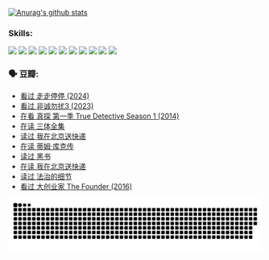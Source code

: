 
[![Anurag's github stats](https://github-readme-stats.vercel.app/api?username=w940853815)](https://github.com/anuraghazra/github-readme-stats)

### Skills:

<code><img height="32" src="https://cdn.jsdelivr.net/npm/simple-icons@v5/icons/python.svg"></code>
<code><img height="32" src="https://cdn.jsdelivr.net/npm/simple-icons@v5/icons/javascript.svg"></code>
<code><img height="32" src="https://cdn.jsdelivr.net/npm/simple-icons@v5/icons/django.svg"></code>
<code><img height="32" src="https://cdn.jsdelivr.net/npm/simple-icons@v5/icons/flask.svg"></code>
<code><img height="32" src="https://cdn.jsdelivr.net/npm/simple-icons@v5/icons/vuetify.svg"></code>
<code><img height="32" src="https://cdn.jsdelivr.net/npm/simple-icons@v5/icons/git.svg"></code>
<code><img height="32" src="https://cdn.jsdelivr.net/npm/simple-icons@v5/icons/docker.svg"></code>
<code><img height="32" src="https://cdn.jsdelivr.net/npm/simple-icons@v5/icons/postgresql.svg"></code>
<code><img height="32" src="https://cdn.jsdelivr.net/npm/simple-icons@v5/icons/elasticsearch.svg"></code>
<code><img height="32" src="https://cdn.jsdelivr.net/npm/simple-icons@v5/icons/macos.svg"></code>
<code><img height="32" src="https://cdn.jsdelivr.net/npm/simple-icons@v5/icons/linux.svg"></code>

### 🗣 豆瓣:

<!-- DOUBAN-ACTIVITIES:START -->
- [看过 走走停停‎ (2024)](https://www.douban.com/people/136069238/status/4684430230/?_i=23666519)
- [看过 非诚勿扰3‎ (2023)](https://www.douban.com/people/136069238/status/4676324100/?_i=23666519)
- [在看 真探 第一季 True Detective Season 1‎ (2014)](https://www.douban.com/people/136069238/status/4673382852/?_i=23666519)
- [在读 三体全集](https://www.douban.com/people/136069238/status/4672842521/?_i=23666519)
- [读过 我在北京送快递](https://www.douban.com/people/136069238/status/4672842036/?_i=23666519)
- [在读 蒂姆·库克传](https://www.douban.com/people/136069238/status/4663517053/?_i=23666519)
- [读过 黑书](https://www.douban.com/people/136069238/status/4663516022/?_i=23666519)
- [在读 我在北京送快递](https://www.douban.com/people/136069238/status/4658098365/?_i=23666519)
- [读过 法治的细节](https://www.douban.com/people/136069238/status/4657347558/?_i=23666519)
- [看过 大创业家 The Founder‎ (2016)](https://www.douban.com/people/136069238/status/4649667693/?_i=23666519)
<!-- DOUBAN-ACTIVITIES:END -->


![Snake animation](https://raw.githubusercontent.com/w940853815/w940853815/output/github-contribution-grid-snake.svg)

<!--
**w940853815/w940853815** is a ✨ _special_ ✨ repository because its `README.md` (this file) appears on your GitHub profile.

Here are some ideas to get you started:

- 🔭 I’m currently working on ...
- 🌱 I’m currently learning ...
- 👯 I’m looking to collaborate on ...
- 🤔 I’m looking for help with ...
- 💬 Ask me about ...
- 📫 How to reach me: ...
- 😄 Pronouns: ...
- ⚡ Fun fact: ...
-->
